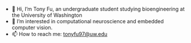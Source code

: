 - 👋 Hi, I’m Tony Fu, an undergraduate student studying bioengineering at the University of Washington
- 👀 I’m interested in computational neuroscience and embedded computer vision.
- 📫 How to reach me: tonyfu97@uw.edu

<!---
tonyfu97/tonyfu97 is a ✨ special ✨ repository because its `README.md` (this file) appears on your GitHub profile.
You can click the Preview link to take a look at your changes.
--->
